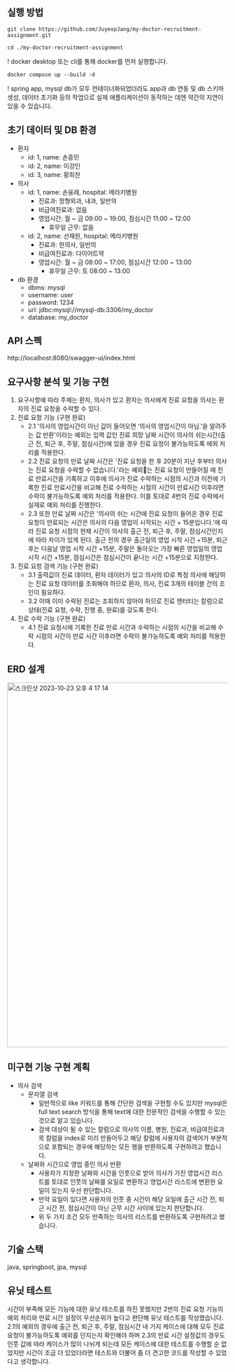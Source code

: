 ## 실행 방법
```shell
git clone https://github.com/JuyeopJang/my-doctor-recruitment-assignment.git
```
```shell
cd ./my-doctor-recruitment-assignment
```
! docker desktop 또는 cli를 통해 docker를 먼저 실행합니다.
```shell
docker compose up --build -d
```
! spring app, mysql db가 모두 컨테이너화되었더라도 app과 db 연동 및 db 스키마 생성, 데이터 초기화 등의 작업으로 실제 애플리케이션이 동작하는 데엔 약간의 지연이 있을 수 있습니다.

## 초기 데이터 및 DB 환경
- 환자
  - id: 1, name: 손흥민
  - id: 2, name: 이강인
  - id: 3, name: 황희찬
- 의사
  - id: 1, name: 손웅래, hospital: 메라키병원
       - 진료과: 정형외과, 내과, 일반의
       - 비급여진료과: 없음
       - 영업시간: 월 ~ 금 09:00 ~ 19:00, 점심시간 11:00 ~ 12:00
         - 휴무일 근무: 없음
  - id: 2, name: 선재원, hospital: 메라키병원
       - 진료과: 한의사, 일반의
       - 비급여진료과: 다이어트약
       - 영업시간: 월 ~ 금 08:00 ~ 17:00, 점심시간 12:00 ~ 13:00
         - 휴무일 근무: 토 08:00 ~ 13:00
- db 환경
  - dbms: mysql
  - username: user
  - password: 1234
  - url: jdbc:mysql://mysql-db:3306/my_doctor
  - database: my_doctor

## API 스펙
http://localhost:8080/swagger-ui/index.html

## 요구사항 분석 및 기능 구현
1. 요구사항에 따라 주체는 환자, 의사가 있고 환자는 의사에게 진료 요청을 의사는 환자의 진료 요청을 수락할 수 있다.
2. 진료 요청 기능 (구현 완료)
   - 2.1 '의사의 영업시간이 아닌 값이 들어오면 ‘의사의 영업시간이 아님.’을 알려주는 값 반환'이라는 예외는 입력 값인 진료 희망 날짜 시간이 의사의 쉬는시간(출근 전, 퇴근 후, 주말, 점심시간)에 있을 경우 진료 요청이 불가능하도록 에외 처리를 적용한다.
   - 2.2 진료 요청의 만료 날짜 시간은 '진료 요청을 한 후 20분이 지난 후부터 의사는 진료 요청을 수락할 수 없습니다.'라는 예외는 진료 요청이 만들어질 때 진료 만료시간을 기록하고 이후에 의사가 진료 수락하는 시점의 시간과 이전에 기록한 진료 만료시간을 비교해 진료 수락하는 시점의 시간이 만료시간 이후라면 수락이 불가능하도록 예외 처리를 적용한다. 이를 토대로 4번의 진료 수락에서 실제로 예외 처리를 진행한다.
   - 2.3 또한 만료 날짜 시간은 '의사의 쉬는 시간에 진료 요청이 들어온 경우 진료 요청이 만료되는 시간은 의사의 다음 영업이 시작되는 시간 + 15분입니다.'에 따라 진료 요청 시점의 현재 시간이 의사의 출근 전, 퇴근 후, 주말, 점심시간인지에 따라 차이가 있게 된다. 출근 전의 경우 출근일의 영업 시작 시간 +15분, 퇴근 후는 다음날 영업 시작 시간 +15분, 주말은 돌아오는 가장 빠른 영업일의 영업 시작 시간 +15분, 점심시간은 점심시간이 끝나는 시간 +15분으로 지정한다. 
3. 진료 요청 검색 기능 (구현 완료)
   - 3.1 출력값이 진료 데이터, 환자 데이터가 있고 의사의 ID로 특정 의사에 해당하는 진료 요청 데이터를 조회해야 하므로 환자, 의사, 진료 3개의 테이블 간의 조인이 필요하다.
   - 3.2 이때 이미 수락된 진료는 조회하지 않아야 하므로 진료 엔터티는 칼럼으로 상태(진료 요청, 수락, 진행 중, 완료)를 갖도록 한다.
4. 진료 수락 기능 (구현 완료)
   - 4.1 진료 요청시에 기록한 진료 만료 시간과 수락하는 시점의 시간을 비교해 수락 시점의 시간이 만료 시간 이후라면 수락이 불가능하도록 예외 처리를 적용한다.
  
## ERD 설계
<img width="834" alt="스크린샷 2023-10-23 오후 4 17 14" src="https://github.com/JuyeopJang/my-doctor-recruitment-assignment/assets/68889506/96b8ceb6-60b4-4973-bdd7-1404c74f3ee3">

## 미구현 기능 구현 계획
- 의사 검색
  - 문자열 검색
    - 일반적으로 like 키워드를 통해 간단한 검색을 구현할 수도 있지만 mysql은 full text search 방식을 통해 text에 대한 전문적인 검색을 수행할 수 있는 것으로 알고 있습니다.
    - 검색 대상이 될 수 있는 칼럼으로 의사의 이름, 병원, 진료과, 비급여진료과목 칼럼을 index로 미리 만들어두고 해당 칼럼에 사용자의 검색어가 부분적으로 포함되는 경우에 해당하는 모든 행을 반환하도록 구현하려고 했습니다.
  - 날짜와 시간으로 영업 중인 의사 반환
    - 사용자가 지정한 날짜와 시간을 인풋으로 받아 의사가 가진 영업시간 리스트를 토대로 인풋의 날짜를 요일로 변환하고 영업시간 리스트에 변환한 요일이 있는지 우선 판단합니다.
    - 만약 요일이 있다면 사용자의 인풋 중 시간이 해당 요일에 출근 시간 전, 퇴근 시간 전, 점심시간이 아닌 근무 시간 사이에 있는지 판단합니다.
    - 위 두 가지 조건 모두 만족하는 의사의 리스트를 반환하도록 구현하려고 했습니다.

## 기술 스택
java, springboot, jpa, mysql

## 유닛 테스트
시간이 부족해 모든 기능에 대한 유닛 테스트를 하진 못했지만 2번의 진료 요청 기능의 예외 처리와 만료 시간 설정이 우선순위가 높다고 판단해 유닛 테스트를 작성했습니다.
2.1의 예외의 경우에 출근 전, 퇴근 후, 주말, 점심시간 네 가지 케이스에 대해 모두 진료 요청이 불가능하도록 예외를 던지는지 확인해야 하며 2.3의 만료 시간 설정값의 경우도 인풋 값에 따라 케이스가 많이 나뉘게 되는데 모든 케이스에 대한 테스트를 수행할 순 없었지만 시간이 조금 더 있었더라면 테스트와 더불어 좀 더 견고한 코드를 작성할 수 있었다고 생각합니다.

